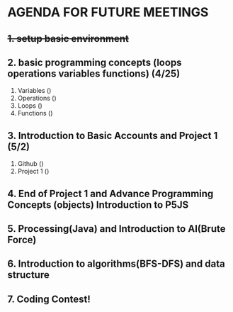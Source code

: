 # AGENDA FOR FUTURE MEETINGS

## ~~1. setup basic environment~~

## 2. basic programming concepts (loops operations variables functions) (4/25)
1. Variables ()
2. Operations ()
3. Loops ()
4. Functions ()

## 3. Introduction to Basic Accounts and Project 1 (5/2)
1. Github ()
2. Project 1 ()


## 4. End of Project 1 and Advance Programming Concepts (objects) Introduction to P5JS

## 5. Processing(Java) and Introduction to AI(Brute Force)

## 6. Introduction to algorithms(BFS-DFS) and data structure

## 7. Coding Contest!
